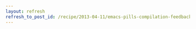 ```yaml
---
layout: refresh
refresh_to_post_id: /recipe/2013-04-11/emacs-pills-compilation-feedback-with-colors
---
```

